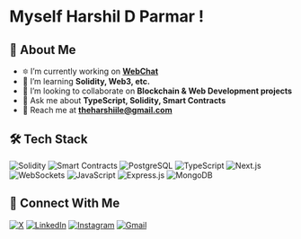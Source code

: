 # Myself Harshil D Parmar !

## 🚀 About Me
- 🔯 I’m currently working on **[WebChat](https://github.com/Harshiile/WebChat)**
- 🌱 I’m learning **Solidity, Web3, etc.**
- 👯️ I’m looking to collaborate on **Blockchain & Web Development projects**
- 💬 Ask me about **TypeScript, Solidity, Smart Contracts**
- 📧 Reach me at **theharshiile@gmail.com**

## 🛠 Tech Stack
![Solidity](https://img.shields.io/badge/Solidity-363636.svg?style=for-the-badge&logo=solidity&logoColor=white)
![Smart Contracts](https://img.shields.io/badge/Smart%20Contracts-764ABC.svg?style=for-the-badge&logo=ethereum&logoColor=white)
![PostgreSQL](https://img.shields.io/badge/PostgreSQL-336791.svg?style=for-the-badge&logo=postgresql&logoColor=white)
![TypeScript](https://img.shields.io/badge/TypeScript-3178C6.svg?style=for-the-badge&logo=typescript&logoColor=white)
![Next.js](https://img.shields.io/badge/Next.js-000000.svg?style=for-the-badge&logo=next.js&logoColor=white)
![WebSockets](https://img.shields.io/badge/WebSockets-0088CC.svg?style=for-the-badge&logo=socket.io&logoColor=white)
![JavaScript](https://img.shields.io/badge/JavaScript-F7DF1E.svg?style=for-the-badge&logo=javascript&logoColor=black)
![Express.js](https://img.shields.io/badge/Express.js-000000.svg?style=for-the-badge&logo=express&logoColor=white)
![MongoDB](https://img.shields.io/badge/MongoDB-47A248.svg?style=for-the-badge&logo=mongodb&logoColor=white)


## 🔗 Connect With Me
[![X](https://img.shields.io/badge/X-000000.svg?style=for-the-badge&logo=x&logoColor=white)](https://x.com/harshiile)
[![LinkedIn](https://img.shields.io/badge/LinkedIn-0077B5.svg?style=for-the-badge&logo=linkedin&logoColor=white)](https://linkedin.com/in/harshiile)
[![Instagram](https://img.shields.io/badge/Instagram-E4405F.svg?style=for-the-badge&logo=instagram&logoColor=white)](https://instagram.com/harshiile)
[![Gmail](https://img.shields.io/badge/Gmail-D14836.svg?style=for-the-badge&logo=gmail&logoColor=white)](mailto:theharshiile@gmail.com)
